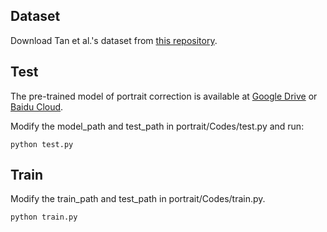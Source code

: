 ## Dataset
Download Tan et al.'s dataset from [this repository](https://github.com/TanJing94/Deep_Portraits_Correction).


## Test 
The pre-trained model of portrait correction is available at [Google Drive](https://drive.google.com/file/d/1wTlsVElJ2_dpQ-0Yhaup-usEOukz_XZb/view?usp=sharing) or [Baidu Cloud]().

Modify the model_path and test_path in portrait/Codes/test.py and run:
```
python test.py
```

## Train
Modify the train_path and test_path in portrait/Codes/train.py.

```
python train.py
```
